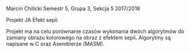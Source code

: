 Marcin Chilicki
Semestr 5, Grupa 3, Sekcja 5 2017/2018

Projekt JA
Efekt sepii

Projekt ma na celu porównanie czasów wykonania dwóch algorytmów do zamiany 
obrazu kolorowego na obraz z efektem sepii.
Algorytmy są napisane w C oraz Asemblerze (MASM).